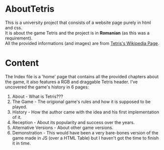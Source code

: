 # AboutTetris
This is a university project that consists of a website page purely in html and css.  
It is about the game Tetris and the project is in **Romanian** (as this was a requirement).  
All the provided informations (and images) are from [Tetris's Wikipedia Page](https://ro.wikipedia.org/wiki/Tetris).

# Content
The Index file is a 'home' page that contains all the provided chapters about the game, it also features a RGB and draggable Tetris header.
I've uncovered the game's history in 6 pages:
1. About - What is Tetris???
2. The Game - The origional game's rules and how it is supposed to be played.
3. History - How the author came with the idea and his first implementation of it.
4. Reception - About its popularity and success over the years.
5. Alternative Versions - About other game versions.
6. Demonstration - This would have been a very bare-bones version of the game made in JS (over a HTML Table) but I haven't got the time to finish it in time.
